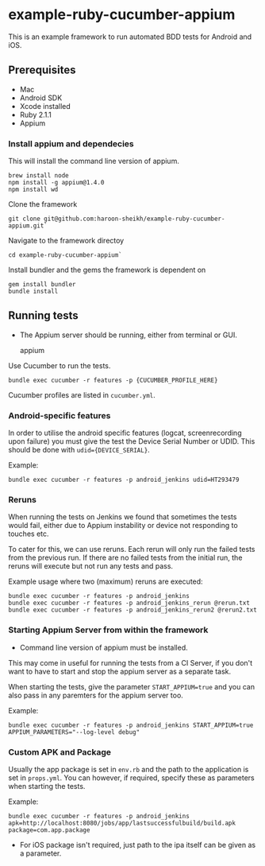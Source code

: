 # example-ruby-cucumber-appium

This is an example framework to run automated BDD tests for Android and iOS.

## Prerequisites

* Mac
* Android SDK
* Xcode installed
* Ruby 2.1.1
* Appium

### Install appium and dependecies
This will install the command line version of appium.

    brew install node
    npm install -g appium@1.4.0
    npm install wd

Clone the framework

    git clone git@github.com:haroon-sheikh/example-ruby-cucumber-appium.git`

Navigate to the framework directoy

    cd example-ruby-cucumber-appium`

Install bundler and the gems the framework is dependent on

    gem install bundler
    bundle install

## Running tests

* The Appium server should be running, either from terminal or GUI.

    appium

Use Cucumber to run the tests.

    bundle exec cucumber -r features -p {CUCUMBER_PROFILE_HERE}

Cucumber profiles are listed in `cucumber.yml`.

### Android-specific features
In order to utilise the android specific features (logcat, screenrecording upon failure) you must give the test the Device Serial Number or UDID. This should be done with `udid={DEVICE_SERIAL}`.

Example:

    bundle exec cucumber -r features -p android_jenkins udid=HT293479

### Reruns
When running the tests on Jenkins we found that sometimes the tests would fail, either due to Appium instability or device not responding to touches etc.

To cater for this, we can use reruns. Each rerun will only run the failed tests from the previous run. If there are no failed tests from the initial run, the reruns will execute but not run any tests and pass.

Example usage where two (maximum) reruns are executed:

    bundle exec cucumber -r features -p android_jenkins
    bundle exec cucumber -r features -p android_jenkins_rerun @rerun.txt
    bundle exec cucumber -r features -p android_jenkins_rerun2 @rerun2.txt

### Starting Appium Server from within the framework

* Command line version of appium must be installed.

This may come in useful for running the tests from a CI Server, if you don't want to have to start and stop the appium server as a separate task.

When starting the tests, give the parameter `START_APPIUM=true` and you can also pass in any paremters for the appium server too.

Example:

    bundle exec cucumber -r features -p android_jenkins START_APPIUM=true APPIUM_PARAMETERS="--log-level debug"

### Custom APK and Package
Usually the app package is set in `env.rb` and the path to the application is set in `props.yml`. You can however, if required, specify these as parameters when starting the tests.

Example:

    bundle exec cucumber -r features -p android_jenkins apk=http://localhost:8080/jobs/app/lastsuccessfulbuild/build.apk package=com.app.package

* For iOS package isn't required, just path to the ipa itself can be given as a parameter.
